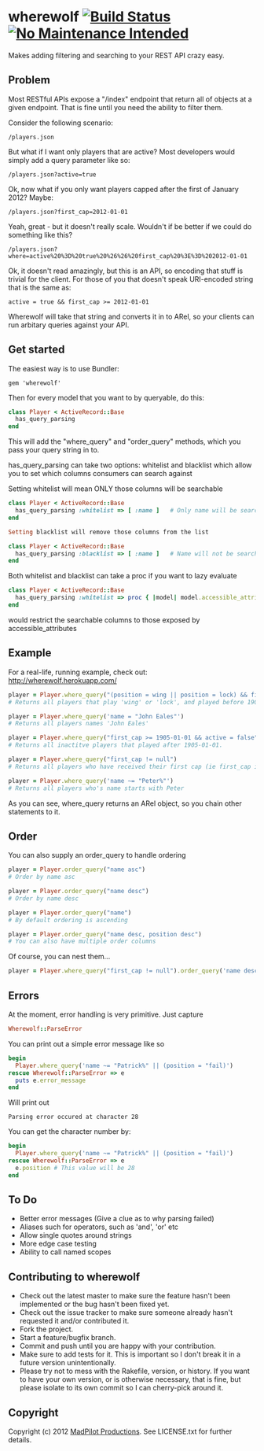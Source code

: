 # wherewolf [![Build Status](https://secure.travis-ci.org/madpilot/wherewolf.png)](http://travis-ci.org/madpilot/wherewolf) [![No Maintenance Intended](http://unmaintained.tech/badge.svg)](http://unmaintained.tech/)

Makes adding filtering and searching to your REST API crazy easy.

## Problem

Most RESTful APIs expose a "/index" endpoint that return all of objects at a given endpoint. That is fine until you need the ability to filter them.

Consider the following scenario:

    /players.json 

But what if I want only players that are active? Most developers would simply add a query parameter like so:

    /players.json?active=true

Ok, now what if you only want players capped after the first of January 2012? Maybe:

    /players.json?first_cap=2012-01-01

Yeah, great - but it doesn't really scale. Wouldn't if be better if we could do something like this?

    /players.json?where=active%20%3D%20true%20%26%26%20first_cap%20%3E%3D%202012-01-01

Ok, it doesn't read amazingly, but this is an API, so encoding that stuff is trivial for the client. For those of you that doesn't speak URI-encoded string that is the same as:

    active = true && first_cap >= 2012-01-01

Wherewolf will take that string and converts it in to ARel, so your clients can run arbitary queries against your API.

## Get started

The easiest way is to use Bundler:

    gem 'wherewolf'

Then for every model that you want to by queryable, do this:

```ruby
class Player < ActiveRecord::Base
  has_query_parsing
end
```

This will add the "where_query" and "order_query" methods, which you pass your query string in to.

has_query_parsing can take two options: whitelist and blacklist which allow you to set which columns consumers can search against

Setting whitelist will mean ONLY those columns will be searchable

```ruby
class Player < ActiveRecord::Base
  has_query_parsing :whitelist => [ :name ]   # Only name will be searchable
end

Setting blacklist will remove those columns from the list

class Player < ActiveRecord::Base
  has_query_parsing :blacklist => [ :name ]   # Name will not be searchable
end
```

Both whitelist and blacklist can take a proc if you want to lazy evaluate

```ruby
class Player < ActiveRecord::Base
  has_query_parsing :whitelist => proc { |model| model.accessible_attributes.map(&:to_sym) }
end
```

would restrict the searchable columns to those exposed by accessible_attributes

## Example

For a real-life, running example, check out: http://wherewolf.herokuapp.com/

```ruby
player = Player.where_query("(position = wing || position = lock) && first_cap < 1905-01-01").order('first_cap')
# Returns all players that play 'wing' or 'lock', and played before 1905-01-01

player = Player.where_query('name = "John Eales"')
# Returns all players names 'John Eales'

player = Player.where_query("first_cap >= 1905-01-01 && active = false")
# Returns all inactitve players that played after 1905-01-01.

player = Player.where_query("first_cap != null")
# Returns all players who have received their first cap (ie first_cap is NOT nil)

player = Player.where_query('name ~= "Peter%"')
# Returns all players who's name starts with Peter
```

As you can see, where_query returns an ARel object, so you chain other statements to it.

## Order

You can also supply an order_query to handle ordering

```ruby
player = Player.order_query("name asc")
# Order by name asc

player = Player.order_query("name desc")
# Order by name desc

player = Player.order_query("name")
# By default ordering is ascending

player = Player.order_query("name desc, position desc")
# You can also have multiple order columns
```

Of course, you can nest them...

```ruby
player = Player.where_query("first_cap != null").order_query('name desc')
```

## Errors

At the moment, error handling is very primitive. Just capture

```ruby
Wherewolf::ParseError
```

You can print out a simple error message like so

```ruby
begin
  Player.where_query('name ~= "Patrick%" || (position = "fail)')
rescue Wherewolf::ParseError => e
  puts e.error_message
end
```

Will print out

    Parsing error occured at character 28

You can get the character number by:

```ruby
begin
  Player.where_query('name ~= "Patrick%" || (position = "fail)')
rescue Wherewolf::ParseError => e
  e.position # This value will be 28
end
```

## To Do

* Better error messages (Give a clue as to why parsing failed)
* Aliases such for operators, such as 'and', 'or' etc
* Allow single quotes around strings
* More edge case testing
* Ability to call named scopes

## Contributing to wherewolf
 
* Check out the latest master to make sure the feature hasn't been implemented or the bug hasn't been fixed yet.
* Check out the issue tracker to make sure someone already hasn't requested it and/or contributed it.
* Fork the project.
* Start a feature/bugfix branch.
* Commit and push until you are happy with your contribution.
* Make sure to add tests for it. This is important so I don't break it in a future version unintentionally.
* Please try not to mess with the Rakefile, version, or history. If you want to have your own version, or is otherwise necessary, that is fine, but please isolate to its own commit so I can cherry-pick around it.

## Copyright

Copyright (c) 2012 [MadPilot Productions](http://www.madpilot.com.au/). See LICENSE.txt for further details.
